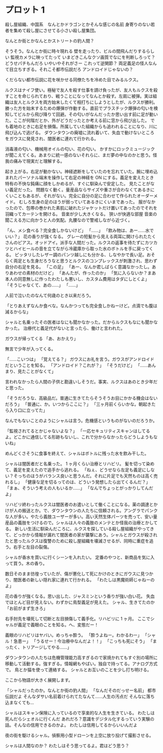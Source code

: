 # プロット 1

殺し屋組織、中国系　なんとかドラゴンとかそんな感じの名前
身寄りのない若者を集めて殺し屋にさせてる小さい殺し屋集団。

なんとか街とかなんとかストリートの豹人間？

そうそう。なんとか街に時々現れる
壁を走ったり、ビルの間飛んだりするらしい
監視カメラに映ってたって
いまどきこんなクソ画質でなにを判断しろって？どうせパチもんだろ
いやいやそれがさー
これって逆関節？
両足義足の怪人なんて目立ちすぎる。それこそ都市伝説だろ
アンドロイドじゃないの？

くだらない都市伝説に花を咲かせる同僚たちを冷めた目でみるルクス。

ルクスはナイフ使い。極秘で友人を殺す仕事を請け負ったが、友人もルクスを殺すことを命じられており、戦うことになってなんとか殺す。左肩に被弾。実は組織は友人とルクスを両方始末したくて相打ちにしようとしたが、ルクスが勝利。勝った方を始末するための爆弾が作動する。直前でプラスチック爆弾の匂いを検知してビルから飛び降りて回避。その匂いがなんだったか思い出す前に足が動いた。ここが何階だとか、外がどうだったとか考える前に窓から飛び出した。
でも着地のときに右足を損傷。所属していた組織からも追われることになり、川に飛び込んで逃げる。
ダウンタウンの廃墟に流れ着いて、失血で動けないところをガウスに発見され、闇医者に連れて行かれる。

消毒液の匂い、機械用オイルの匂い、花の匂い。
かすかにロックミュージックが聞こえてくる。あまりに統一感のないそれらに、まだ夢の中なのかと思う。怪我の痛みで現実だと理解する。

起き上がる。右足が動かない。神経遮断をしていたのを忘れていた。腕に埋め込まれたパーソナル端末を操作して右足の神経を ON にする。義足を変えたとき特有の不快な鈍痛に顔をしかめるが、すぐに馴染んで安定した。
見たことがない義足だった。
問題なく動く。量産品ならサイズや重さが合わなくてあるきにくいこともあるが、それがない。完全に自分の足に合わせて作られたオーダーメイド。
むしろ生身の足のほうが弱っていてあるきにくいまであった。
服がなかったので、包帯の巻かれた素肌に破れたジャケットだけ置いてあったのでそれを羽織ってカーテンを開ける。
音楽が少し大きくなる。
狭いが快適な部屋
音楽の聞こえる方に向かうと人の気配。丸腰なので警戒しながら近づく。

「ん、メシ食べる？完全食しかないけど」
「……」
「飲み物は、あー……水でいい？」
花の香りが強くなる。
グレーの短髪から見える両耳に開けられたたくさんのピアス。オッドアイ。派手な人間だった。ルクスの返事を待たずにカツカツとハイヒールの音を立てながら冷蔵庫から取った水のボトルを手に戻ってくる。
ピッタリしたレザー調のパンツ越しにも分かる、しなやかで長い足。おそらく両足とも生身だろうなと思うとルクスのコンプレックスが刺激され、思わず自分の右足を見る。
「この足」
「あー、なんか君しばらく意識なかったし。ありあわせの素材のだけど」
「あんたが、作ったのか」
「気に入らないか？まあ本人の同意無しに作ったわたしも悪いし、カスタム費用はタダにしとくよ」
「そうじゃなくて、あの……」
「……」

人前で泣いたのなんて何歳のとき以来だろう。

「とりあえずなんか食べな。なんかつっても完全食しかねーけど。点滴でも腹は減るからな」

シャルと名乗ったその医者はなにも聞かなかった。だからルクスもなにも聞かなかった。
治療代と義足代がないと言ったら、働けと言われた。

ガウスが帰ってくる
「あ、おかえり」

無言で少年が入ってくる。

「……こいつは」
「覚えてる？」
ガウスにお礼を言う。ガウスがアンドロイドだということを知る。
「アンドロイド？これが？」
「そうだけど」
「……あんまり、見たことがなくて」

言われなかったら人間の子供と勘違いしそうだ。事実、ルクスはあのとき少年だと思った。

「そうだろうな、高級品だ。普通に生きてたらそうそうお目にかかる機会はないだろう」
「普通に、か。いつからここに？」
「三ヶ月前くらいかな。朝起きたら入り口に立ってた」

なんでもないことのようにシャルは言う。危機感というものがないのだろうか。

「監視されてるとかじゃないよな？」
「一応セキュリティスキャンはしてるよ。どこかに通信してる形跡もないし、これで分からなかったらどうしようもないね」

めんどくさそうに食事を終えて、シャルはボトルに残った水を飲み干した。

シャルは闇医者だと名乗った。
1 ヶ月くらい治療とリハビリ。
髪を切って染めて、義足を変えたので追手から逃れる。
「ねぇ、どうせなら左足も義足にしない？そっちのほうがバランス良いと思うんだ。それに片足でも天然ものは高く売れるし」
「健康な足を切るってのは、どういう発想したら出てくるんだ？」
「まぁ、そういう考えの人もいるか……」
「なんでちょっとがっかりしてんだよ」

リハビリ終わったルクスは闇医者のお遣いとして働くことになる。薬の調達とかけが人の搬送とか。で、ダウンタウンの人たちに信頼される。アングラでパンクな人が多い。やたら義肢ユーザーが多い。高い天然生体パーツを売って、安い量産品の義肢をつけるので。シャルは人々の義肢のメンテとか怪我の治療とかしてる。
新しい生活に馴染んだころに、ルクスを探している殺し屋組織がやってきて、どっかから情報が漏れて闇医者の家が襲撃にあう。シャルとガウスが殺されたと思ったルクスは復讐のために殺し屋組織を壊滅させるが、同時に重症を追う。右手と左目の裂傷。

シャルが香水を買いに行くシーンを入れたい。
定番のやつと、新商品を気に入って買う。木の香り。

数日そのまま彷徨っていたが、傷が悪化して死にかけのときにガウスに見つかり、闇医者の新しい隠れ家に連れて行かれる。
「わたしは黒魔術師じゃねーのよ」

花の香りが強くなる。思い出した、ジャスミンという香りが強い白い花。
失血でほとんど目が見えない。わずかに鳥型義足が見えた。
シャル、生きてたのか
「お前がまず生きろ」

右手肘先を壊死して切断と左目損傷して義手化。リハビリに 1 ヶ月。
ここでシャルが義足で義眼のことを知る。へ、変態だー！

義眼のリハビリはヤバい。めっちゃ酔う。
「酔うよねー。わかるわー」
「シャル！急患ー」
「うるせー！今治療中なんだよ！！」
「こっちも死にそう」
「まったく、トリアージしてやる……」

ダウンタウンの人たちは危機管理能力高すぎるので家焼かれてもすぐ別の場所に移動して活動する。強すぎる。情報網もやばい。独自で持ってる。アナログ方式で。
鳥とか猫を使って連絡する。
シャルとお互いのことを少し打ち明ける。

ここから物語が大きく展開します。

「シャルだったのか。なんとか街の豹人間」
「なんだそのだっせー名前」
都市伝説だよ
そんなダサい名前着けられてたなんて……人生の汚点だ
そんなに落ち込まなくても…

シャルはスキャン保険に入っているので享楽的な人生を生きている。
わたしは死んだらシェオルに行くんだ
あれだろ？意識をデジタル化するっていう実験の話。そんなの信用できるのかよ。
わたしは信用してるからいいんだよ

夜の街を駆けるシャル。偵察用小型ドローンを上空に放り投げて撮影させる。

シャルは人間なのか？
わたしはそう思ってるよ。君はどう思う？
